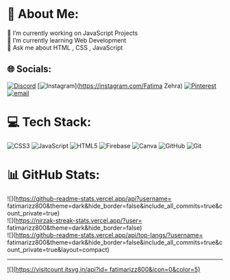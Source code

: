 # 💫 About Me:
🔭 I’m currently working on JavaScript Projects <br>🌱 I’m currently learning Web Development<br>💬 Ask me about HTML , CSS , JavaScript<br>


## 🌐 Socials:
[![Discord](https://img.shields.io/badge/Discord-%237289DA.svg?logo=discord&logoColor=white)](https://discord.gg/Nightmare) [![Instagram](https://img.shields.io/badge/Instagram-%23E4405F.svg?logo=Instagram&logoColor=white)](https://instagram.com/Fatima Zehra) [![Pinterest](https://img.shields.io/badge/Pinterest-%23E60023.svg?logo=Pinterest&logoColor=white)](https://pinterest.com/faimarizz) [![email](https://img.shields.io/badge/Email-D14836?logo=gmail&logoColor=white)](mailto:fatimarizz800@gmail.com) 

# 💻 Tech Stack:
![CSS3](https://img.shields.io/badge/css3-%231572B6.svg?style=for-the-badge&logo=css3&logoColor=white) ![JavaScript](https://img.shields.io/badge/javascript-%23323330.svg?style=for-the-badge&logo=javascript&logoColor=%23F7DF1E) ![HTML5](https://img.shields.io/badge/html5-%23E34F26.svg?style=for-the-badge&logo=html5&logoColor=white) ![Firebase](https://img.shields.io/badge/firebase-%23039BE5.svg?style=for-the-badge&logo=firebase) ![Canva](https://img.shields.io/badge/Canva-%2300C4CC.svg?style=for-the-badge&logo=Canva&logoColor=white) ![GitHub](https://img.shields.io/badge/github-%23121011.svg?style=for-the-badge&logo=github&logoColor=white) ![Git](https://img.shields.io/badge/git-%23F05033.svg?style=for-the-badge&logo=git&logoColor=white)
# 📊 GitHub Stats:
![](https://github-readme-stats.vercel.app/api?username= fatimarizz800&theme=dark&hide_border=false&include_all_commits=true&count_private=true)<br/>
![](https://nirzak-streak-stats.vercel.app/?user= fatimarizz800&theme=dark&hide_border=false)<br/>
![](https://github-readme-stats.vercel.app/api/top-langs/?username= fatimarizz800&theme=dark&hide_border=false&include_all_commits=true&count_private=true&layout=compact)

---
[![](https://visitcount.itsvg.in/api?id= fatimarizz800&icon=0&color=5)](https://visitcount.itsvg.in)

<!-- Proudly created with GPRM ( https://gprm.itsvg.in ) -->